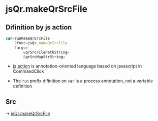 # jsQr.makeQrSrcFile

## Difinition by js action

```js.js
var=runMakeQrSrcFile
	?func=jsQr.makeQrSrcFile
	?args=
		&qrSrcFilePathString=
		&qrSrcMapStrString=
```

- [js action](#) is annotation-oriented language based on javascript in CommandClick

- The `run` prefix difinition on `var` is a process annotation, not a variable definition

## Src

-> [jsQr.makeQrSrcFile](https://github.com/puutaro/CommandClick/blob/master/app/src/main/java/com/puutaro/commandclick/fragment_lib/terminal_fragment/js_interface/qr/JsQr.kt#L133)


